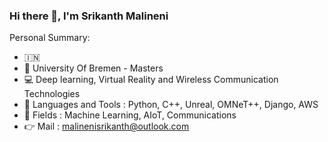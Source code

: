 ### Hi there 👋, I'm Srikanth Malineni

Personal Summary:
- 🇮🇳
- 🔭 University Of Bremen - Masters
- 💻 Deep learning, Virtual Reality and Wireless Communication Technologies
- 🎹 Languages and Tools : Python, C++, Unreal, OMNeT++, Django, AWS
- 📁 Fields : Machine Learning, AIoT, Communications
- 👉 Mail : malinenisrikanth@outlook.com
